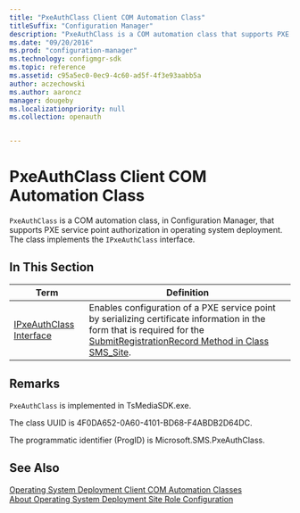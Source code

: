 ```yaml
---
title: "PxeAuthClass Client COM Automation Class"
titleSuffix: "Configuration Manager"
description: "PxeAuthClass is a COM automation class that supports PXE service point authorization in operating system deployment and implements the IPxeAuthClass interface."
ms.date: "09/20/2016"
ms.prod: "configuration-manager"
ms.technology: configmgr-sdk
ms.topic: reference
ms.assetid: c95a5ec0-0ec9-4c60-ad5f-4f3e93aabb5a
author: aczechowski
ms.author: aaroncz
manager: dougeby
ms.localizationpriority: null
ms.collection: openauth


---
```

# PxeAuthClass Client COM Automation Class
`PxeAuthClass` is a COM automation class, in Configuration Manager, that supports PXE service point authorization in operating system deployment. The class implements the `IPxeAuthClass` interface.  

## In This Section  

|Term|Definition|  
|----------|----------------|  
|[IPxeAuthClass Interface](../../../../../develop/reference/core/clients/client-classes/ipxeauthclass-interface.md)|Enables configuration of a PXE service point by serializing certificate information in the form that is required for the [SubmitRegistrationRecord Method in Class SMS_Site](../../../../../develop/reference/core/servers/configure/submitregistrationrecord-method-in-class-sms_site.md).|  

## Remarks  
 `PxeAuthClass` is implemented in TsMediaSDK.exe.  

 The class UUID is 4F0DA652-0A60-4101-BD68-F4ABDB2D64DC.  

 The programmatic identifier (ProgID) is Microsoft.SMS.PxeAuthClass.  

## See Also  
 [Operating System Deployment Client COM Automation Classes](../../../../../develop/reference/core/clients/client-classes/operating-system-deployment-client-com-automation-classes.md)   
 [About Operating System Deployment Site Role Configuration](../../../../../develop/osd/about-operating-system-deployment-site-role-configuration.md)
